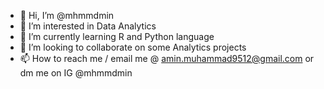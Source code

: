 - 👋 Hi, I’m @mhmmdmin
- 👀 I’m interested in Data Analytics
- 🌱 I’m currently learning R and Python language
- 💞️ I’m looking to collaborate on some Analytics projects
- 📫 How to reach me / email me @ amin.muhammad9512@gmail.com or dm me on IG @mhmmdmin

<!---
mhmmdmin/mhmmdmin is a ✨ special ✨ repository because its `README.md` (this file) appears on your GitHub profile.
You can click the Preview link to take a look at your changes.
--->
